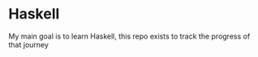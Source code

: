 # Haskell

My main goal is to learn Haskell, this repo exists to track the progress of that journey
